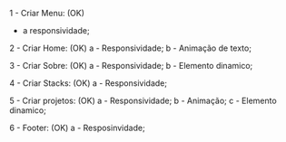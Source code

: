 1 - Criar Menu: (OK)
  - a responsividade;

2 - Criar Home: (OK)
  a - Responsividade;
  b - Animação de texto; 

3 - Criar Sobre: (OK)
  a - Responsividade;
  b - Elemento dinamico;

4 - Criar Stacks: (OK)
  a - Responsividade;

5 - Criar projetos: (OK)
  a - Responsividade; 
  b - Animação;
  c - Elemento dinamico;

6 - Footer: (OK)
  a - Resposinvidade;
